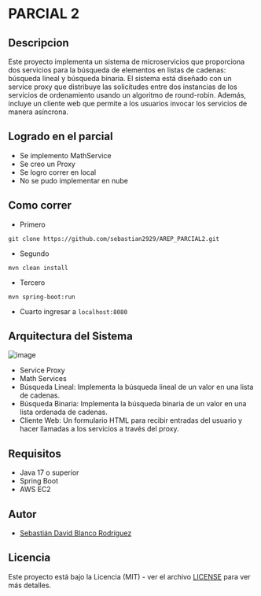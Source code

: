 # PARCIAL 2

## Descripcion

Este proyecto implementa un sistema de microservicios que proporciona dos servicios para la búsqueda de elementos en listas de cadenas: búsqueda lineal y búsqueda binaria. El sistema está diseñado con un service proxy que distribuye las solicitudes entre dos instancias de los servicios de ordenamiento usando un algoritmo de round-robin. Además, incluye un cliente web que permite a los usuarios invocar los servicios de manera asíncrona.
 

## Logrado en el parcial
- Se implemento MathService
- Se creo un Proxy
- Se logro correr en local
- No se pudo implementar en nube

## Como correr
- Primero
```
git clone https://github.com/sebastian2929/AREP_PARCIAL2.git
```
- Segundo
```
mvn clean install
```
- Tercero
```
mvn spring-boot:run 
```
- Cuarto
ingresar a ``` localhost:8080 ```
## Arquitectura del Sistema
![image](https://github.com/user-attachments/assets/52dc3de0-fc14-433c-9937-03ccea6c69f9)

- Service Proxy
- Math Services
- Búsqueda Lineal: Implementa la búsqueda lineal de un valor en una lista de cadenas.
- Búsqueda Binaria: Implementa la búsqueda binaria de un valor en una lista ordenada de cadenas.
- Cliente Web: Un formulario HTML para recibir entradas del usuario y hacer llamadas a los servicios a través del proxy.


## Requisitos
- Java 17 o superior
- Spring Boot
- AWS EC2
## Autor

- [Sebastián David Blanco Rodríguez](https://github.com/Sebastian2929)


## Licencia


Este proyecto está bajo la Licencia (MIT) - ver el archivo [LICENSE](LICENSE.md) para ver más detalles.


